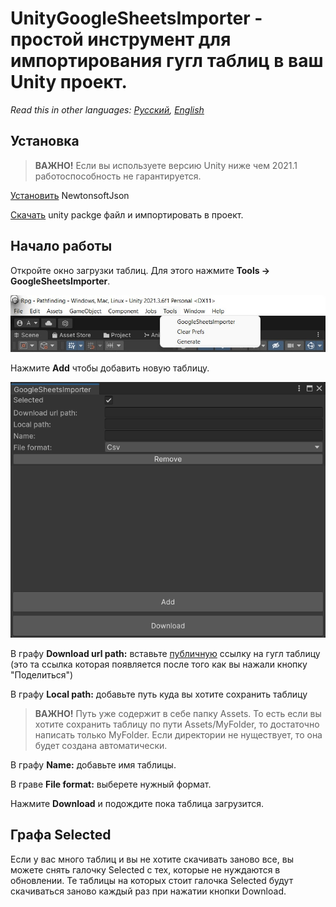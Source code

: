 # UnityGoogleSheetsImporter - простой инструмент для импортирования гугл таблиц в ваш Unity проект.
*Read this in other languages: [Русский](https://github.com/AndreyBirchenko/UnityGoogleSheetsImporter/blob/master/README.md), [English](https://github.com/AndreyBirchenko/UnityGoogleSheetsImporter/blob/master/README_en.md)*

## Установка
> **ВАЖНО!** Если вы используете версию Unity ниже чем 2021.1 работоспособность не гарантируется.

[Установить](https://github.com/jilleJr/Newtonsoft.Json-for-Unity/wiki/Install-official-via-UPM) NewtonsoftJson

[Скачать](https://github.com/AndreyBirchenko/UnityGoogleSheetsImporter/raw/master/AB_GSImporter_v2.9.22.unitypackage) unity packge файл и импортировать в проект.

## Начало работы
Откройте окно загрузки таблиц. Для этого нажмите **Tools -> GoogleSheetsImporter**.

![alt text](https://github.com/AndreyBirchenko/UnityGoogleSheetsImporter/blob/master/Images/photo_1.jpg)

Нажмите **Add** чтобы добавить новую таблицу.

![alt text](https://github.com/AndreyBirchenko/UnityGoogleSheetsImporter/blob/master/Images/photo_2.png)

В графу **Download url path:** вставьте [публичную](https://support.google.com/docs/answer/2494822?hl=en&co=GENIE.Platform%3DDesktop#zippy=) ссылку на гугл таблицу
(это та ссылка которая появляется после того как вы нажали кнопку "Поделиться")

В графу **Local path:** добавьте путь куда вы хотите сохранить таблицу
> **ВАЖНО!** Путь уже содержит в себе папку Assets. То есть если вы хотите сохранить таблицу по пути Assets/MyFolder, то достаточно написать только MyFolder. Если директории не нуществует, то она будет создана автоматически.

В графу **Name:** добавьте имя таблицы.

В граве **File format:** выберете нужный формат.

Нажмите **Download** и подождите пока таблица загрузится.

## Графа Selected
Если у вас много таблиц и вы не хотите скачивать заново все, вы можете снять галочку Selected с тех, которые не нуждаются в обновлении.
Те таблицы на которых стоит галочка Selected будут скачиваться заново каждый раз при нажатии кнопки Download.
